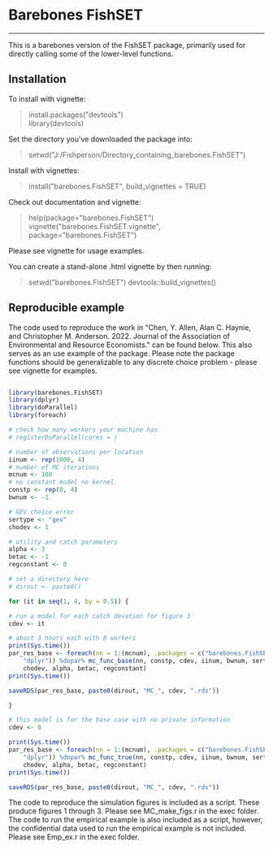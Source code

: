 Barebones FishSET
=========

---

This is a barebones version of the FishSET package, primarily used for directly
calling some of the lower-level functions.

Installation
---

To install with vignette:

  > install.packages("devtools")  
  > library(devtools)

Set the directory you've downloaded the package into:

  > setwd("J:/Fishperson/Directory_containing_barebones.FishSET")

Install with vignettes:

  > install("barebones.FishSET", build_vignettes = TRUE)

Check out documentation and vignette:

  > help(package="barebones.FishSET")  
  > vignette("barebones.FishSET.vignette", package="barebones.FishSET")

Please see vignette for usage examples.

You can create a stand-alone .html vignette by then running:

  > setwd("barebones.FishSET")
  > devtools::build_vignettes()

Reproducible example
-----------------

The code used to reproduce the work in "Chen, Y. Allen, Alan C. Haynie, and
Christopher M. Anderson. 2022. Journal of the Association of Environmental and
Resource Economists." can be found below. This also serves as an use example of
the package. Please note the package functions should be generalizable to any
discrete choice problem - please see vignette for examples.

``` r

library(barebones.FishSET)
library(dplyr)
library(doParallel)
library(foreach)

# check how many workers your machine has
# registerDoParallel(cores = )

# number of observations per location
iinum <- rep(1000, 4)
# number of MC iterations
mcnum <- 100
# no constant model no kernel
constp <- rep(0, 4)
bwnum <- -1

# GEV choice error
sertype <- "gev"
chodev <- 1

# utility and catch parameters
alpha <- 3
betac <- -1
regconstant <- 0

# set a directory here
# dirout <- paste0()

for (it in seq(1, 4, by = 0.5)) {

# run a model for each catch devation for figure 3
cdev <- it

# about 3 hours each with 8 workers
print(Sys.time())
par_res_base <- foreach(nn = 1:(mcnum), .packages = c("barebones.FishSET",
    "dplyr")) %dopar% mc_func_base(nn, constp, cdev, iinum, bwnum, sertype,
    chodev, alpha, betac, regconstant)
print(Sys.time())

saveRDS(par_res_base, paste0(dirout, "MC_", cdev, ".rds"))

}

# this model is for the base case with no private information
cdev <- 0

print(Sys.time())
par_res_base <- foreach(nn = 1:(mcnum), .packages = c("barebones.FishSET",
    "dplyr")) %dopar% mc_func_true(nn, constp, cdev, iinum, bwnum, sertype,
    chodev, alpha, betac, regconstant)
print(Sys.time())

saveRDS(par_res_base, paste0(dirout, "MC_", cdev, ".rds"))

```

The code to reproduce the simulation figures is included as a script. These
produce figures 1 through 3. Please see MC_make_figs.r in the exec folder.
The code to run the empirical example is also included as a script, however,
the confidential data used to run the empirical example is not included. Please
see Emp_ex.r in the exec folder.
